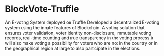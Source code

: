 # BlockVote-Truffle
An E-voting System deployed on Truffle
Developed a decentralized E-voting system using the innate features of Blockchain. A voting solution that
ensures voter validation, voter identity non-disclosure, immutable voting records, real-time counting and true
transparency in the voting process.It will also make voting a possibility for voters who are not in the country or
in the geographical region at large to also participate in the elections.
